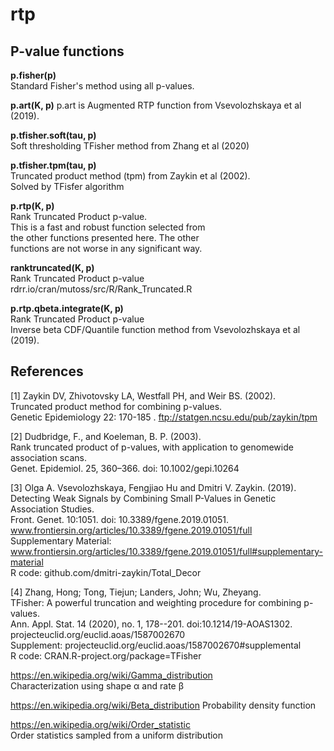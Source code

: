 # rtp

## P-value functions

**p.fisher(p)**  
Standard Fisher's method using all p-values.  

**p.art(K, p)** 
p.art is Augmented RTP function from Vsevolozhskaya et al (2019).  

**p.tfisher.soft(tau, p)**   
Soft thresholding TFisher method from Zhang et al (2020)  

**p.tfisher.tpm(tau, p)**   
Truncated product method (tpm) from Zaykin et al (2002).    
Solved by TFisfer algorithm  


**p.rtp(K, p)**   
Rank Truncated Product p-value.  
This is a fast and robust function selected from  
the other functions presented here. The other  
functions are not worse in any significant way.  

**ranktruncated(K, p)**   
Rank Truncated Product p-value  
rdrr.io/cran/mutoss/src/R/Rank_Truncated.R  

**p.rtp.qbeta.integrate(K, p)**    
Rank Truncated Product p-value  
Inverse beta CDF/Quantile function method from Vsevolozhskaya et al (2019).

## References  
[1] Zaykin DV, Zhivotovsky LA, Westfall PH, and Weir BS. (2002).   
Truncated product method for combining p-values.   
Genetic Epidemiology 22: 170-185  .
ftp://statgen.ncsu.edu/pub/zaykin/tpm  

[2] Dudbridge, F., and Koeleman, B. P. (2003).   
Rank truncated product of p-values, with application to genomewide association scans.   
Genet. Epidemiol. 25, 360–366. doi: 10.1002/gepi.10264  

[3] Olga A. Vsevolozhskaya, Fengjiao Hu and Dmitri V. Zaykin. (2019).  
Detecting Weak Signals by Combining Small P-Values in Genetic Association Studies.  
Front. Genet. 10:1051. doi: 10.3389/fgene.2019.01051.  
www.frontiersin.org/articles/10.3389/fgene.2019.01051/full  
Supplementary Material:  
www.frontiersin.org/articles/10.3389/fgene.2019.01051/full#supplementary-material  
R code: github.com/dmitri-zaykin/Total_Decor  

[4] Zhang, Hong; Tong, Tiejun; Landers, John; Wu, Zheyang.  
TFisher: A powerful truncation and weighting procedure for combining p-values.  
Ann. Appl. Stat. 14 (2020), no. 1, 178--201. doi:10.1214/19-AOAS1302.  
projecteuclid.org/euclid.aoas/1587002670  
Supplement: projecteuclid.org/euclid.aoas/1587002670#supplemental  
R code: CRAN.R-project.org/package=TFisher  

https://en.wikipedia.org/wiki/Gamma_distribution  
Characterization using shape α and rate β  

https://en.wikipedia.org/wiki/Beta_distribution 
Probability density function 

https://en.wikipedia.org/wiki/Order_statistic   
Order statistics sampled from a uniform distribution  
